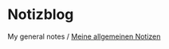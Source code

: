 # Notizblog
My general notes / [Meine allgemeinen Notizen](https://github.com/TorstenC/Notizblog/wiki)
